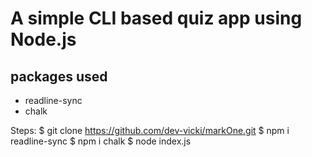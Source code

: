 
# A simple CLI based quiz app using Node.js

## packages used
- readline-sync
- chalk

Steps:
 $ git clone https://github.com/dev-vicki/markOne.git
 $ npm i readline-sync
 $ npm i chalk
 $ node index.js